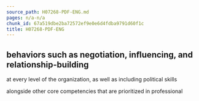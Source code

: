 ```yaml
---
source_path: H07268-PDF-ENG.md
pages: n/a-n/a
chunk_id: 67a519dbe2ba72572ef9e0e6d4fdba9791d60f1c
title: H07268-PDF-ENG
---
```

## behaviors such as negotiation, inﬂuencing, and relationship-building

at every level of the organization, as well as including political skills

alongside other core competencies that are prioritized in professional

